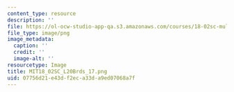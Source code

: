 ```yaml
---
content_type: resource
description: ''
file: https://ol-ocw-studio-app-qa.s3.amazonaws.com/courses/18-02sc-multivariable-calculus-fall-2010/07756d21e43df2eca33da9ed07068a7f_MIT18_02SC_L20Brds_17.png
file_type: image/png
image_metadata:
  caption: ''
  credit: ''
  image-alt: ''
resourcetype: Image
title: MIT18_02SC_L20Brds_17.png
uid: 07756d21-e43d-f2ec-a33d-a9ed07068a7f
---
```


